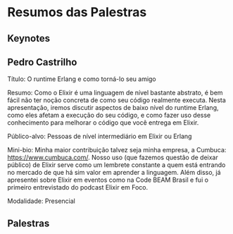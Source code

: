 # Resumos das Palestras

## Keynotes

## Pedro Castrilho	



Título: O runtime Erlang e como torná-lo seu amigo	

Resumo: Como o Elixir é uma linguagem de nível bastante abstrato, é bem fácil não ter noção concreta de como seu código realmente executa. Nesta apresentação, iremos discutir aspectos de baixo nível do runtime Erlang, como eles afetam a execução do seu código, e como fazer uso desse conhecimento para melhorar o código que você entrega em Elixir.			

Público-alvo: Pessoas de nível intermediário em Elixir ou Erlang		

Mini-bio: Minha maior contribuição talvez seja minha empresa, a Cumbuca: https://www.cumbuca.com/. Nosso uso (que fazemos questão de deixar público) de Elixir serve como um lembrete constante a quem está entrando no mercado de que há sim valor em aprender a linguagem. Além disso, já apresentei sobre Elixir em eventos como na Code BEAM Brasil e fui o primeiro entrevistado do podcast Elixir em Foco.	

Modalidade: Presencial


## Palestras
